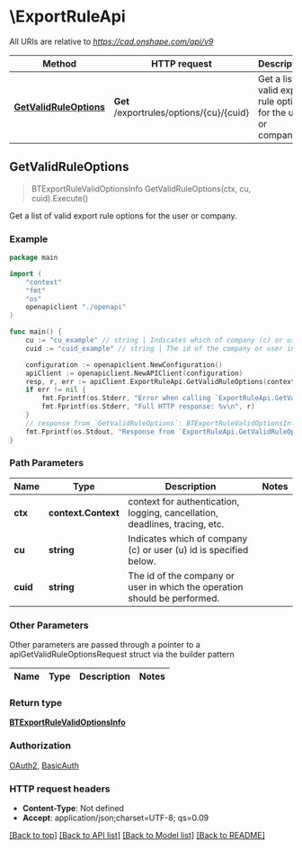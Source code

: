 # \ExportRuleApi

All URIs are relative to *https://cad.onshape.com/api/v9*

Method | HTTP request | Description
------------- | ------------- | -------------
[**GetValidRuleOptions**](ExportRuleApi.md#GetValidRuleOptions) | **Get** /exportrules/options/{cu}/{cuid} |  Get a list of valid export rule options for the user or company.



## GetValidRuleOptions

> BTExportRuleValidOptionsInfo GetValidRuleOptions(ctx, cu, cuid).Execute()

 Get a list of valid export rule options for the user or company.



### Example

```go
package main

import (
    "context"
    "fmt"
    "os"
    openapiclient "./openapi"
)

func main() {
    cu := "cu_example" // string | Indicates which of company (c) or user (u) id is specified below.
    cuid := "cuid_example" // string | The id of the company or user in which the operation should be performed.

    configuration := openapiclient.NewConfiguration()
    apiClient := openapiclient.NewAPIClient(configuration)
    resp, r, err := apiClient.ExportRuleApi.GetValidRuleOptions(context.Background(), cu, cuid).Execute()
    if err != nil {
        fmt.Fprintf(os.Stderr, "Error when calling `ExportRuleApi.GetValidRuleOptions``: %v\n", err)
        fmt.Fprintf(os.Stderr, "Full HTTP response: %v\n", r)
    }
    // response from `GetValidRuleOptions`: BTExportRuleValidOptionsInfo
    fmt.Fprintf(os.Stdout, "Response from `ExportRuleApi.GetValidRuleOptions`: %v\n", resp)
}
```

### Path Parameters


Name | Type | Description  | Notes
------------- | ------------- | ------------- | -------------
**ctx** | **context.Context** | context for authentication, logging, cancellation, deadlines, tracing, etc.
**cu** | **string** | Indicates which of company (c) or user (u) id is specified below. | 
**cuid** | **string** | The id of the company or user in which the operation should be performed. | 

### Other Parameters

Other parameters are passed through a pointer to a apiGetValidRuleOptionsRequest struct via the builder pattern


Name | Type | Description  | Notes
------------- | ------------- | ------------- | -------------



### Return type

[**BTExportRuleValidOptionsInfo**](BTExportRuleValidOptionsInfo.md)

### Authorization

[OAuth2](../README.md#OAuth2), [BasicAuth](../README.md#BasicAuth)

### HTTP request headers

- **Content-Type**: Not defined
- **Accept**: application/json;charset=UTF-8; qs=0.09

[[Back to top]](#) [[Back to API list]](../README.md#documentation-for-api-endpoints)
[[Back to Model list]](../README.md#documentation-for-models)
[[Back to README]](../README.md)

